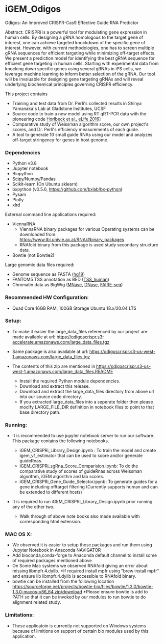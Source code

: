 # iGEM_Odigos

Odigos: An Improved CRISPR-Cas9 Effective Guide RNA Predictor

Abstract: CRISPRi is a powerful tool for modulating gene expression in human cells. By designing a gRNA homologous to the target gene of interest, one can achieve targeted knockdown of the specific gene of interest. However, with current methodologies, one has to screen multiple gRNA sequences for efficient targeting while minimizing off-target effects. We present a prediction model for identifying the best gRNA sequence for efficient gene targeting in human cells. Starting with experimental data from knocking down specific genes using several gRNAs in iPS cells, we leverage machine learning to inform better selection of the gRNA. Our tool will be invaluable for designing gene targeting gRNAs and will reveal underlying biochemical principles governing CRISPR efficiency.

This project contains 
* Training and test data from Dr. Perli's collected results in Shinya Yamanaka's Lab at Gladstone Institutes, UCSF
* Source code to train a new model using RT qRT-PCR data with the pioneering code [Horlbeck et al., eLife 2016](https://elifesciences.org/content/5/e19760)]
* Comparative study of Weissman algorithm score, our own project's scores, and Dr. Perli's efficiency measurements of each guide.
* A tool to generate 10 small guide RNAs using our model and analyzes off-target stringency for genes in host genome.

### Dependencies
* Python v3.8
* Jupyter notebook
* Biopython
* Scipy/Numpy/Pandas
* Scikit-learn (On Ubuntu sklearn)
* bxpython (v0.5.0, https://github.com/bxlab/bx-python)
* Pysam
* Plotly
* xlrd

External command line applications required:
* ViennaRNA
	* ViennaRNA binary packages for various Operating systems can be downloaded from  https://www.tbi.univie.ac.at/RNA/#binary_packages
	* RNAfold binary from this package is used study secondary structure data.
* Bowtie (not Bowtie2)

Large genomic data files required:

* Genome sequence as FASTA ([hg19](http://hgdownload.cse.ucsc.edu/goldenPath/hg19/bigZips/))
* FANTOM5 TSS annotation as BED ([TSS_human](http://fantom.gsc.riken.jp/5/datafiles/phase1.3/extra/TSS_classifier/))
* Chromatin data as BigWig ([MNase](https://www.encodeproject.org/files/ENCFF000VNN/), [DNase](https://www.encodeproject.org/files/ENCFF000SVL/), [FAIRE-seq](https://www.encodeproject.org/files/ENCFF000TLU/))



### Recommended HW Configuration:

* Quad Core 16GB RAM, 100GB Storage Ubuntu 18.x/20.04 LTS

### Setup:

* To make it easier the large_data_files referenced by our project are made available at url: https://odigoscrispr.s3-accelerate.amazonaws.com/large_data_files.tgz
* Same package is also available at url: https://odigoscrispr.s3-us-west-1.amazonaws.com/large_data_files.tgz

* The contents of this zip are mentioned in https://odigoscrispr.s3-us-west-1.amazonaws.com/large_data_files.README

	* Install the required Python module dependencies.
	* Download and extract this release.
	* Download and extract the large_data_files directory from above url into our source code directory. 
	* If you extracted large_data_files into a seperate folder then please modify LARGE_FILE_DIR definition in notebook files to point to that base directory path.


### Running:

* It is recommended to use jupyter notebook server to run our software. This package contains the following notebooks.
	
	* iGEM_CRISPRi_Library_Design.ipynb :  To train the model and create igem_v1_estimator that can be used to score and/or generate guideRnas.
	* iGEM_CRISPRi_sgRna_Score_Comparision.ipynb:  To do the comparative study of scores of guideRnas across Weissman algorithm, iGEM algorithm and lab scores.
	* iGEM_CRISPRi_Gene_Guide_Selector.ipynb:  To generate guides for a gene including offtarget filtering (Currently supports human and can be extended to different hosts)

* It is required to run iGEM_CRISPRi_Library_Design.ipynb prior running any of the other two.

	* Walk through of above note books also made available with corresponding html extension.
	
### MAC OS X:

* We observed it is easier to setup these packages and run them using Jupyter Notebook in Anaconda NAVIGATOR
* Add bioconda,conda-forge to Anaconda default channel to install some of required packages mentioned above
* On Some Mac systems we observed RNAfold giving an error about missing  libmpfr.4.dylib. 
	*If required install mpfr using "brew install mpfr" and ensure lib libmpfr.4.dylib is accessible to RNAfold binary.
* bowtie can be installed from the following location https://sourceforge.net/projects/bowtie-bio/files/bowtie/1.3.0/bowtie-1.3.0-macos-x86_64.zip/download
		*Please ensure bowtie is add to PATH so that it can be invoked by our modules to run bowtie to do alignment related study.
	
### Limitations:
* These applicatoin is currently not supported on Windows systems because of limitions on support of certain bio modules used by this application.